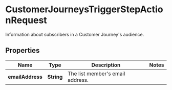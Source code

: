 

# CustomerJourneysTriggerStepActionRequest

Information about subscribers in a Customer Journey's audience.

## Properties

| Name | Type | Description | Notes |
|------------ | ------------- | ------------- | -------------|
|**emailAddress** | **String** | The list member&#39;s email address. |  |



